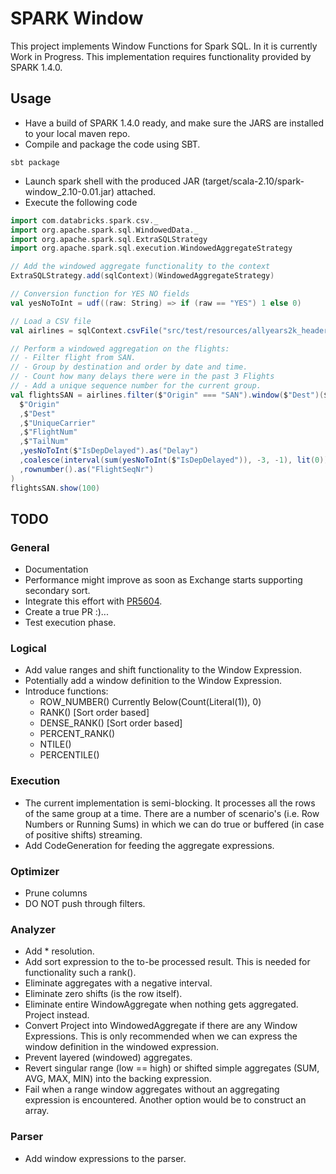 # SPARK Window
This project implements Window Functions for Spark SQL. In it is currently Work in Progress. This 
implementation requires functionality provided by SPARK 1.4.0.

## Usage
- Have a build of SPARK 1.4.0 ready, and make sure the JARS are installed to your local maven repo.
- Compile and package the code using SBT.
```
sbt package
```
- Launch spark shell with the produced JAR (target/scala-2.10/spark-window_2.10-0.01.jar) attached.
- Execute the following code
```scala
import com.databricks.spark.csv._
import org.apache.spark.sql.WindowedData._
import org.apache.spark.sql.ExtraSQLStrategy
import org.apache.spark.sql.execution.WindowedAggregateStrategy

// Add the windowed aggregate functionality to the context 
ExtraSQLStrategy.add(sqlContext)(WindowedAggregateStrategy)

// Conversion function for YES NO fields
val yesNoToInt = udf((raw: String) => if (raw == "YES") 1 else 0)

// Load a CSV file
val airlines = sqlContext.csvFile("src/test/resources/allyears2k_headers.csv")

// Perform a windowed aggregation on the flights:
// - Filter flight from SAN.
// - Group by destination and order by date and time. 
// - Count how many delays there were in the past 3 Flights
// - Add a unique sequence number for the current group. 
val flightsSAN = airlines.filter($"Origin" === "SAN").window($"Dest")($"Year", $"Month", $"DayOfMonth", $"Deptime").select(
  $"Origin"
  ,$"Dest"
  ,$"UniqueCarrier"
  ,$"FlightNum"
  ,$"TailNum"
  ,yesNoToInt($"IsDepDelayed").as("Delay")
  ,coalesce(interval(sum(yesNoToInt($"IsDepDelayed")), -3, -1), lit(0)).as("Past3Delays")
  ,rownumber().as("FlightSeqNr")
)
flightsSAN.show(100)
```

## TODO
### General
- Documentation
- Performance might improve as soon as Exchange starts supporting secondary sort.
- Integrate this effort with [PR5604](https://github.com/apache/spark/pull/5604).
- Create a true PR :)...
- Test execution phase.
### Logical
- Add value ranges and shift functionality to the Window Expression.
- Potentially add a window definition to the Window Expression. 
- Introduce functions:
  - ROW_NUMBER() Currently Below(Count(Literal(1)), 0) 
  - RANK() [Sort order based]
  - DENSE_RANK() [Sort order based]
  - PERCENT_RANK()
  - NTILE()
  - PERCENTILE()
### Execution
- The current implementation is semi-blocking. It processes all the rows of the same group at a 
  time. There are a number of scenario's (i.e. Row Numbers or Running Sums) in which we can do true
  or buffered (in case of positive shifts) streaming.   
- Add CodeGeneration for feeding the aggregate expressions.
### Optimizer
- Prune columns
- DO NOT push through filters.
### Analyzer 
- Add * resolution.
- Add sort expression to the to-be processed result. This is needed for functionality such a rank().
- Eliminate aggregates with a negative interval.
- Eliminate zero shifts (is the row itself).
- Eliminate entire WindowAggregate when nothing gets aggregated. Project instead.
- Convert Project into WindowedAggregate if there are any Window Expressions. This is only 
  recommended when we can express the window definition in the windowed expression. 
- Prevent layered (windowed) aggregates.
- Revert singular range (low == high) or shifted simple aggregates (SUM, AVG, MAX, MIN) into the 
  backing expression. 
- Fail when a range window aggregates without an aggregating expression is encountered. Another 
  option would be to construct an array.
### Parser
- Add window expressions to the parser.
